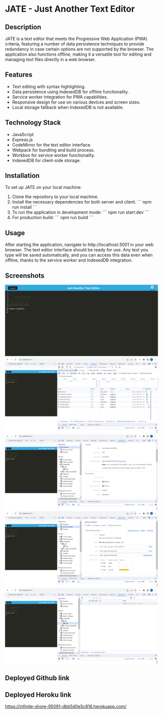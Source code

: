 # JATE - Just Another Text Editor

## Description

JATE is a text editor that meets the Progressive Web Application (PWA) criteria, featuring a number of data persistence techniques to provide redundancy in case certain options are not supported by the browser. The application also functions offline, making it a versatile tool for editing and managing text files directly in a web browser.

## Features

- Text editing with syntax highlighting.
- Data persistence using IndexedDB for offline functionality.
- Service worker integration for PWA capabilities.
- Responsive design for use on various devices and screen sizes.
- Local storage fallback when IndexedDB is not available.

## Technology Stack

- JavaScript
- Express.js
- CodeMirror for the text editor interface.
- Webpack for bundling and build process.
- Workbox for service worker functionality.
- IndexedDB for client-side storage.

## Installation

To set up JATE on your local machine:

1. Clone the repository to your local machine.
2. Install the necessary dependencies for both server and client.
   \`\`\`
   npm run install
   \`\`\`
3. To run the application in development mode:
   \`\`\`
   npm run start:dev
   \`\`\`
4. For production build:
   \`\`\`
   npm run build
   \`\`\`

## Usage

After starting the application, navigate to http://localhost:3001 in your web browser. The text editor interface should be ready for use. Any text you type will be saved automatically, and you can access this data even when offline, thanks to the service worker and IndexedDB integration.


## Screenshots

![example-1](./Assets/1.png)
![example-2](./Assets/2.png)
![example-3](./Assets/3.png)
![example-4](./Assets/4.png)
![example-5](./Assets/5.png)


## Deployed Github link



## Deployed Heroku link

https://infinite-shore-95091-dbb5d0e5c816.herokuapp.com/